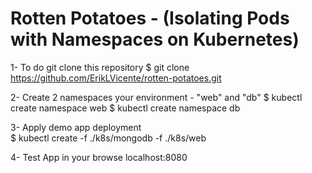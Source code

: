 # Rotten Potatoes - (Isolating Pods with Namespaces on Kubernetes)

1- To do git clone this repository
    $ git clone https://github.com/ErikLVicente/rotten-potatoes.git

2- Create 2 namespaces your environment - "web" and "db"
    $ kubectl create namespace web
    $ kubectl create namespace db

3- Apply demo app deployment  
    $ kubectl create -f ./k8s/mongodb -f ./k8s/web

4- Test App in your browse
    localhost:8080



